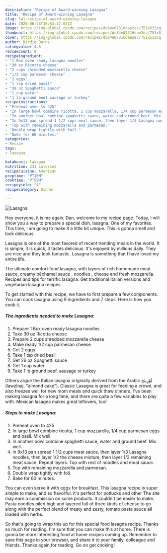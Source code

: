 ```yaml
---
description: "Recipe of Award-winning Lasagna"
title: "Recipe of Award-winning Lasagna"
slug: 541-recipe-of-award-winning-lasagna
date: 2020-06-26T10:53:17.021Z
image: https://img-global.cpcdn.com/recipes/dc84e07316dae2ec/751x532cq70/lasagna-recipe-main-photo.jpg
thumbnail: https://img-global.cpcdn.com/recipes/dc84e07316dae2ec/751x532cq70/lasagna-recipe-main-photo.jpg
cover: https://img-global.cpcdn.com/recipes/dc84e07316dae2ec/751x532cq70/lasagna-recipe-main-photo.jpg
author: Birdie Burns
ratingvalue: 4.8
reviewcount: 8
recipeingredient:
- "1 Box oven ready lasagna noodles"
- "30 oz Ricotta cheese"
- "2 cups shredded mozzarella cheese"
- "1/2 cup parmesan cheese"
- "2 eggs"
- "1 tsp dried basil"
- "26 oz Spaghetti sauce"
- "1 cup water"
- "1 lb ground beef sausage or turkey"
recipeinstructions:
- "Preheat oven to 425"
- "In large bowl combine ricotta, 1 cup mozzarella, 1/4 cup parmesan eggs and basil. Mix well."
- "In another bowl combine spaghetti sauce, water and ground beef. Mix well."
- "In 9x13 pan spread 1 1/2 cups meat sauce, then layer 1/3 Lasagna noodles, then layer 1/2 the cheese mixture, then layer 1/3 remaining meat sauce. Repeat layers. Top with rest of noodles and meat sauce."
- "Top with remaining mozzarella and parmesan."
- "Double wrap tightly with foil."
- "Bake for 60 minutes."
categories:
- Recipe
tags:
- lasagna

katakunci: lasagna 
nutrition: 231 calories
recipecuisine: American
preptime: "PT10M"
cooktime: "PT59M"
recipeyield: "4"
recipecategory: Dinner

---
```



![Lasagna](https://img-global.cpcdn.com/recipes/dc84e07316dae2ec/751x532cq70/lasagna-recipe-main-photo.jpg)

Hey everyone, it is me again, Dan, welcome to my recipe page. Today, I will show you a way to prepare a special dish, lasagna. One of my favorites. This time, I am going to make it a little bit unique. This is gonna smell and look delicious.

Lasagna is one of the most favored of recent trending meals in the world. It is simple, it is quick, it tastes delicious. It's enjoyed by millions daily. They are nice and they look fantastic. Lasagna is something that I have loved my entire life.

The ultimate comfort food lasagna, with layers of rich homemade meat sauce, creamy béchamel sauce , noodles , cheese and fresh mozzarella. Recipes and tips for terrific lasagna. Get traditional Italian versions and vegetarian lasagna recipes.


To get started with this recipe, we have to first prepare a few components. You can cook lasagna using 9 ingredients and 7 steps. Here is how you cook it.

<!--inarticleads1-->

##### The ingredients needed to make Lasagna:

1. Prepare 1 Box oven ready lasagna noodles
1. Take 30 oz Ricotta cheese
1. Prepare 2 cups shredded mozzarella cheese
1. Make ready 1/2 cup parmesan cheese
1. Get 2 eggs
1. Take 1 tsp dried basil
1. Get 26 oz Spaghetti sauce
1. Get 1 cup water
1. Take 1 lb ground beef, sausage or turkey


Others argue the Italian lasagna originally derived from the Arabic لَوْزِينَج‎ (lawzīnaj, &#34;almond cake&#34;). Classic Lasagna is great for feeding a crowd, and also freezes well for new mom meals and quick thaw dinners. I&#39;ve been making lasagna for a long time, and there are quite a few variables to play with. Mexican lasagna makes great leftovers, too! 

<!--inarticleads2-->

##### Steps to make Lasagna:

1. Preheat oven to 425
1. In large bowl combine ricotta, 1 cup mozzarella, 1/4 cup parmesan eggs and basil. Mix well.
1. In another bowl combine spaghetti sauce, water and ground beef. Mix well.
1. In 9x13 pan spread 1 1/2 cups meat sauce, then layer 1/3 Lasagna noodles, then layer 1/2 the cheese mixture, then layer 1/3 remaining meat sauce. Repeat layers. Top with rest of noodles and meat sauce.
1. Top with remaining mozzarella and parmesan.
1. Double wrap tightly with foil.
1. Bake for 60 minutes.


You can even serve it with eggs for breakfast. This lasagna recipe is super simple to make, and so flavorful. It&#39;s perfect for potlucks and other The site may earn a commission on some products. It couldn&#39;t be easier to make. Pasta noodles piled high and layered full of three kinds of cheese to go along with the perfect blend of meaty and zesty, tomato pasta sauce all loaded with herbs. 

So that's going to wrap this up for this special food lasagna recipe. Thanks so much for reading. I'm sure that you can make this at home. There is gonna be more interesting food at home recipes coming up. Remember to save this page in your browser, and share it to your family, colleague and friends. Thanks again for reading. Go on get cooking!
